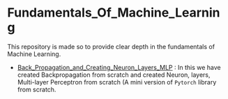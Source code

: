 # Fundamentals_Of_Machine_Learning
This repository is made so to provide clear depth in the fundamentals of Machine Learning.

* <a href="https://github.com/RustyGrackle/Fundamentals_Of_Machine_Learning/blob/main/Back_Propagation_and_Creating_Neuron_Layers_MLP.ipynb">Back_Propagation_and_Creating_Neuron_Layers_MLP</a> : In this we have created Backpropagation from scratch and created Neuron, layers, Multi-layer Perceptron from scratch (A mini version of `Pytorch` library from scratch.
